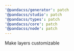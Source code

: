 ```yaml
---
'@pandacss/generator': patch
'@pandacss/studio': patch
'@pandacss/types': patch
'@pandacss/core': patch
'@pandacss/node': patch
---
```


Make layers customizable
